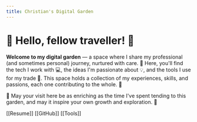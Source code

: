 ```yaml
---
title: Christian's Digital Garden
---
```

# 🌿 Hello, fellow traveller! 🌱

**Welcome to my digital garden** — a space where I share my professional (and sometimes personal) journey, nurtured with care. 🌸 Here, you'll find the tech I work with 💻, the ideas I'm passionate about 💡, and the tools I use for my trade 🔧. This space holds a collection of my experiences, skills, and passions, each one contributing to the whole. 🌼

🌟 May your visit here be as enriching as the time I've spent tending to this garden, and may it inspire your own growth and exploration. 🌻

[[Resume]]
[[GitHub]]
[[Tools]]

